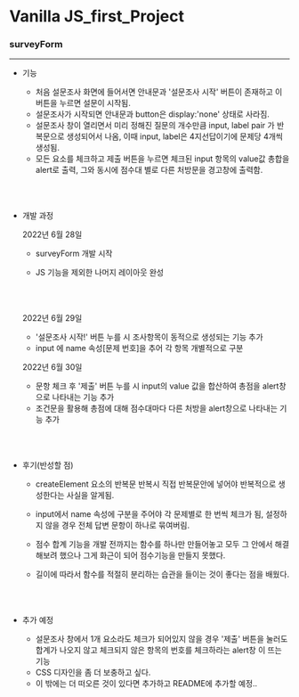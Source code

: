 <h1>Vanilla JS_first_Project</h1>

<h3>surveyForm</h3>

-----------------------------------------------------------------------------



* 기능
  * 처음 설문조사 화면에 들어서면 안내문과 '설문조사 시작' 버튼이 존재하고 이 버튼을 누르면 설문이 시작됨.
  * 설문조사가 시작되면 안내문과 button은 display:'none' 상태로 사라짐.
  * 설문조사 창이 열리면서 미리 정해진 질문의 개수만큼 input, label pair 가 반복문으로 생성되어서 나옴, 이때 input, label은 4지선답이기에 문제당 4개씩 생성됨.
  * 모든 요소를 체크하고 제출 버튼을 누르면 체크된 input 항목의 value값 총합을 alert로 출력, 그와 동시에 점수대 별로 다른 처방문을 경고창에 출력함.
  
  <br><br>
  
* 개발 과정

  2022년 6월 28일<br>

  * surveyForm 개발 시작

  * JS 기능을 제외한 나머지 레이아웃 완성

    <br><br>

  2022년 6월 29일 <br>

  * '설문조사 시작!' 버튼 누를 시 조사항목이 동적으로 생성되는 기능 추가
  * input 에 name 속성[문제 번호]을 추어 각 항목 개별적으로 구분

  2022년 6월 30일<br>

  * 문항 체크 후 '제출' 버튼 누를 시 input의  value 값을 합산하여 총점을 alert창으로 나타내는 기능 추가
  * 조건문을 활용해 총점에 대해 점수대마다 다른 처방을 alert창으로 나타내는 기능 추가

  <br><br>

* 후기(반성할 점)

  * createElement 요소의 반복문 반복시 직접 반복문안에 넣어야 반복적으로 생성한다는 사실을 알게됨.

  * input에서 name 속성에 구분을 주어야 각 문제별로 한 번씩 체크가 됨, 설정하지 않을 경우 전체 답변 문항이 하나로 묶여버림. 

  * 점수 합계 기능을 개발 전까지는 함수를 하나만 만들어놓고 모두 그 안에서 해결해보려 했으나 그게 화근이 되어 점수기능을 만들지 못했다. 

  * 길이에 따라서 함수를 적절히 분리하는 습관을 들이는 것이 좋다는 점을 배웠다. 

    <br><br>

* 추가 예정

  * 설문조사 창에서 1개 요소라도 체크가 되어있지 않을 경우 '제출' 버튼을 눌러도 합계가 나오지 않고 체크되지 않은 항목의 번호를 체크하라는 alert창 이 뜨는 기능
  * CSS 디자인을 좀 더 보충하고 싶다. 
  * 이 밖에는 더 떠오른 것이 있다면 추가하고 README에 추가할 예정.. 









